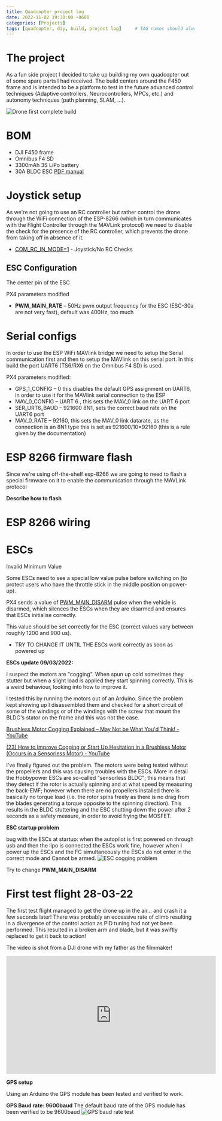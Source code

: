 ```yaml
---
title: Quadcopter project log
date: 2022-11-02 19:30:00 -0600
categories: [Projects]
tags: [quadcopter, diy, build, project log]     # TAG names should always be lowercase
---
```


# The project
As a fun side project I decided to take up building my own quadcopter out of some spare parts I had received.
The build centers around the F450 frame and is intended to be a platform to test in the future advanced control techniques (Adaptive controllers, Neurocontrollers, MPCs, etc.) and autonomy techniques (path planning, SLAM, ...).

![Drone first complete build](/assets/img/drone_log-first_build.jpg)
# BOM
- DJI F450 frame
- Omnibus F4 SD
- 3300mAh 3S LiPo battery
- 30A BLDC ESC [PDF manual](/assets/30A_BLDC_ESC_Product_Manual%202022-03-09%2015_25_48.pdf)

# Joystick setup

As we're not going to use an RC controller but rather control the drone through the WiFi connection of the ESP-8266 (which in turn communicates with the Flight Controller through the MAVLink protocol) we need to disable the check for the presence of the RC controller, which prevents the drone from taking off in absence of it.

- [COM\_RC\_IN\_MODE=1](https://docs.px4.io/master/en/advanced_config/parameter_reference.html#COM_RC_IN_MODE) - Joystick/No RC Checks

## ESC Configuration

The center pin of the ESC

PX4 parameters modified

- **PWM\_MAIN\_RATE**  – 50Hz pwm output frequency for the ESC (ESC-30a are not very fast), default was 400Hz, too much

# Serial configs

In order to use the ESP WiFi MAVlink bridge we need to setup the Serial communication first and then to setup the MAVlink on this serial port. In this build the port UART6 (TS6/RX6 on the Omnibus F4 SD) is used.

PX4 parameters modified:

- GPS\_1\_CONFIG – 0 this disables the default GPS assignment on UART6, in order to use it for the MAVlink serial connection to the ESP
- MAV\_0\_CONFIG – UART 6 , this sets the MAV\_0 link on the UART 6 port
- SER\_URT6\_BAUD – 921600 8N1, sets the correct baud rate on the UART6 port
- MAV\_0\_RATE – 92160, this sets the MAV\_0 link datarate, as the connection is an 8N1 type this is set as 921600/10=92160 (this is a rule given by the documentation)

# ESP 8266 firmware flash

Since we're using off-the-shelf esp-8266 we are going to need to flash a special firmware on it to enable the communication through the MAVLink protocol

**Describe how to flash**

# ESP 8266 wiring

# ESCs

Invalid Minimum Value

Some ESCs need to see a special low value pulse before switching on (to protect users who have the throttle stick in the middle position on power-up).

PX4 sends a value of [PWM\_MAIN\_DISARM](https://docs.px4.io/master/en/advanced_config/parameter_reference.html#PWM_MAIN_DISARM) pulse when the vehicle is disarmed, which silences the ESCs when they are disarmed and ensures that ESCs initialise correctly.

This value should be set correctly for the ESC (correct values vary between roughly 1200 and 900 us).

- TRY TO CHANGE IT UNTIL THE ESCs work correctly as soon as powered up

**ESCs update 09/03/2022:**

I suspect the motors are "cogging". When spun up cold sometimes they stutter but when a slight load is applied they start spinning correctly. This is a weird behaviour, looking into how to improve it.

I tested this by running the motors out of an Arduino. Since the problem kept showing up I disassembled them and checked for a short circuit of some of the windings or of the windings with the screw that mount the BLDC's stator on the frame and this was not the case.

[Brushless Motor Cogging Explained – May Not be What You'd Think! - YouTube](https://www.youtube.com/watch?v=i33uD18YEAU)

[(23) How to Improve Cogging or Start Up Hesitation in a Brushless Motor (Occurs in a Sensorless Motor) - YouTube](https://www.youtube.com/watch?v=M2k7QloXVNo)

I've finally figured out the problem. The motors were being tested without the propellers and this was causing troubles with the ESCs. More in detail the Hobbypower ESCs are so-called "sensorless BLDC"; this means that they detect if the rotor is actually spinning and at what speed by measuring the back-EMF; however when there are no propellers installed there is basically no torque load (i.e. the rotor spins freely as there is no drag from the blades generating a torque opposite to the spinning direction). This results in the BLDC stuttering and the ESC shutting down the power after 2 seconds as a safety measure, in order to avoid frying the MOSFET.

**ESC startup problem**

bug with the ESCs at startup: when the autopilot is first powered on through usb and then the lipo is connected the ESCs work fine, however when I power up the ESCs and the FC simultaneously the ESCs do not enter in the correct mode and Cannot be armed.
![ESC cogging problem](/assets/img/drone_log-esc_startup_problems.png)

Try to change **PWM\_MAIN\_DISARM**
# First test flight 28-03-22
The first test flight managed to get the drone up in the air... and crash it a few seconds later! There was probably an eccessive rate of climb resulting in a divergence of the control action as PID tuning had not yet been performed. 
This resulted in a broken arm and blade, but it was swiftly replaced to get it back to action!

The video is shot from a DJI drone with my father as the filmmaker!

<iframe width="560" height="315" src="https://www.youtube.com/embed/yYXmbW054NU?start=13" title="YouTube video player" frameborder="0" allow="accelerometer; autoplay; clipboard-write; encrypted-media; gyroscope; picture-in-picture" allowfullscreen></iframe>

**GPS setup**

Using an Arduino the GPS module has been tested and verified to work.

**GPS Baud rate: 9600baud**
The default baud rate of the GPS module has been verified to be 9600baud
![GPS baud rate test](/assets/img/drone_log-gps_baud_rate.png)